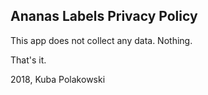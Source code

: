 ## Ananas Labels Privacy Policy

This app does not collect any data. Nothing. 

That's it.



2018, Kuba Polakowski
